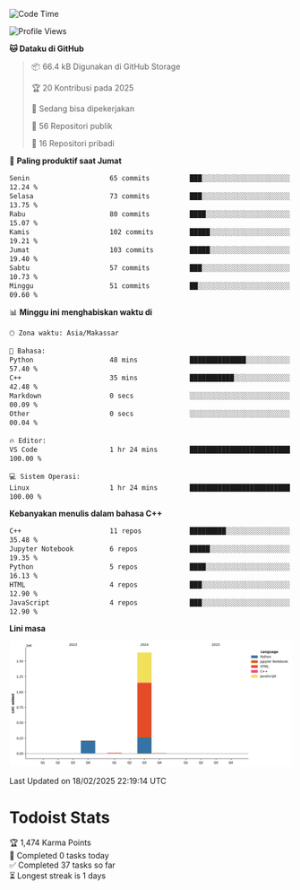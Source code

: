 <!--START_SECTION:waka-->
![Code Time](http://img.shields.io/badge/Code%20Time-113%20hrs%2012%20mins-blue)

![Profile Views](http://img.shields.io/badge/Profil%20dilihat-0-blue)

**🐱 Dataku di GitHub** 

> 📦 66.4 kB Digunakan di GitHub Storage 
 > 
> 🏆 20 Kontribusi pada 2025
 > 
> 💼 Sedang bisa dipekerjakan
 > 
> 📜 56 Repositori publik 
 > 
> 🔑 16 Repositori pribadi 
 > 
📅 **Paling produktif saat Jumat** 

```text
Senin                    65 commits          ███░░░░░░░░░░░░░░░░░░░░░░   12.24 % 
Selasa                   73 commits          ███░░░░░░░░░░░░░░░░░░░░░░   13.75 % 
Rabu                     80 commits          ████░░░░░░░░░░░░░░░░░░░░░   15.07 % 
Kamis                    102 commits         █████░░░░░░░░░░░░░░░░░░░░   19.21 % 
Jumat                    103 commits         █████░░░░░░░░░░░░░░░░░░░░   19.40 % 
Sabtu                    57 commits          ███░░░░░░░░░░░░░░░░░░░░░░   10.73 % 
Minggu                   51 commits          ██░░░░░░░░░░░░░░░░░░░░░░░   09.60 % 
```


📊 **Minggu ini menghabiskan waktu di** 

```text
🕑︎ Zona waktu: Asia/Makassar

💬 Bahasa: 
Python                   48 mins             ██████████████░░░░░░░░░░░   57.40 % 
C++                      35 mins             ███████████░░░░░░░░░░░░░░   42.48 % 
Markdown                 0 secs              ░░░░░░░░░░░░░░░░░░░░░░░░░   00.09 % 
Other                    0 secs              ░░░░░░░░░░░░░░░░░░░░░░░░░   00.04 % 

🔥 Editor: 
VS Code                  1 hr 24 mins        █████████████████████████   100.00 % 

💻 Sistem Operasi: 
Linux                    1 hr 24 mins        █████████████████████████   100.00 % 
```

**Kebanyakan menulis dalam bahasa C++** 

```text
C++                      11 repos            █████████░░░░░░░░░░░░░░░░   35.48 % 
Jupyter Notebook         6 repos             █████░░░░░░░░░░░░░░░░░░░░   19.35 % 
Python                   5 repos             ████░░░░░░░░░░░░░░░░░░░░░   16.13 % 
HTML                     4 repos             ███░░░░░░░░░░░░░░░░░░░░░░   12.90 % 
JavaScript               4 repos             ███░░░░░░░░░░░░░░░░░░░░░░   12.90 % 
```



**Lini masa**

![Lines of Code chart](https://raw.githubusercontent.com/yusuf601/yusuf601/main/assets/bar_graph.png)


 Last Updated on 18/02/2025 22:19:14 UTC
<!--END_SECTION:waka-->
# Todoist Stats

<!-- TODO-IST:START -->
🏆  1,474 Karma Points           
🌸  Completed 0 tasks today           
✅  Completed 37 tasks so far           
⏳  Longest streak is 1 days
<!-- TODO-IST:END -->
